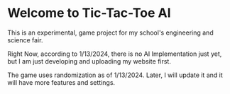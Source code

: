 # Welcome to Tic-Tac-Toe AI
This is an experimental, game project for my school's engineering and science fair. 

Right Now, according to 1/13/2024, there is no AI Implementation just yet, but I am just developing and uploading my website first.

The game uses randomization as of 1/13/2024. Later, I will update it and it will have more features and settings.
